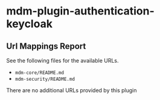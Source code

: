 # mdm-plugin-authentication-keycloak

## Url Mappings Report

See the following files for the available URLs.

* `mdm-core/README.md`
* `mdm-security/README.md`

There are no additional URLs provided by this plugin
